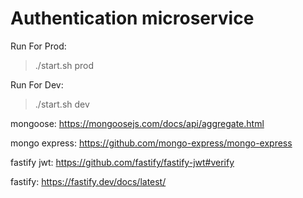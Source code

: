 # Authentication microservice

Run For Prod:
> ./start.sh prod

 Run For Dev:
> ./start.sh dev

mongoose: https://mongoosejs.com/docs/api/aggregate.html

mongo express: https://github.com/mongo-express/mongo-express

fastify jwt: https://github.com/fastify/fastify-jwt#verify

fastify: https://fastify.dev/docs/latest/